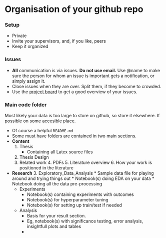 # Organisation of your github repo

### Setup 

* Private
* Invite your supervisors, and, if you like, peers
* Keep it organized

### Issues

* **All** communication is via issues. **Do not use email.** Use @name to make sure the person for whom an issue is important gets a notification, or simply assign it.
* Close issues when they are over. Split them, if they become to crowded.
* Use the [project board](https://help.github.com/articles/about-project-boards/) to get a good overview of your issues. 

### Main code folder

Most likely your data is too large to store on github, so store it elsewhere. If possible on some accesible place.

* Of course a helpful `README.md`
* Some must have folders are contained in two main sections.
* **Content**
    1. Thesis
        * Containing all Latex source files
    2. Thesis Design
    3. Related work
        4. PDFs
        5. Literature overview
        6. How your work is positioned in the literature
* **Research**
    3. Exploratory_Data_Analysis
        * Sample data file for playing around and trying things out
        * Notebook(s) doing EDA on your data
        * Notebook doing all the data pre-processing
    * Experiments
        * Notebook(s) containing experiments with outcomes
        * Notebook(s) for hyperparameter tuning
        * Notebook(s) for setting up train/test if needed
    * Analysis
        * Basis for your result section.
        * Eg, notebook(s) with significance testing, error analysis, insightfull plots and tables
        * 
        
    
